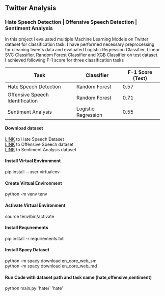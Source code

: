 ## Twitter Analysis
### Hate Speech Detection | Offensive Speech Detection | Sentiment Analysis
In this project I evaluated multiple Machine Learning Models on Twitter dataset for classification task. I have performed necessary preprocessing for cleaning tweets data and evaluated Logistic Regression Classifier, Linear SVC Classifier, Random Forest Classifier and XGB Classifier on test dataset. I achieved following F-1 score for three classification tasks

Task | Classifier | F-1 Score (Test) | 
--- | --- | --- | 
Hate Speech Detection | Random Forest | 0.57 | 
Offensive Speech Identification | Random Forest | 0.71 | 
Sentiment Analysis | Logistic Regression | 0.55 | 

#### Download dataset
[LINK](https://github.com/cardiffnlp/tweeteval/tree/main/datasets/hate) to Hate Speech Dataset <br />
[LINK](https://github.com/cardiffnlp/tweeteval/tree/main/datasets/offensive) to Offensive Speech dataset<br />
[LINK](https://github.com/cardiffnlp/tweeteval/tree/main/datasets/sentiment) to Sentiment Analysis dataset<br />

#### Install Virtual Environment
pip install --user virtualenv
#### Create Virtual Environment
python -m venv tenv
#### Activate Virtual Environment
source tenv/bin/activate
#### Install Requirements
pip install -r requirements.txt

#### Install Spacy Dataset
python -m spacy download en_core_web_sm<br />
python -m spacy download en_core_web_md

#### Run Code with dataset path and task name (hate,offensive,sentiment)
python main.py 'hate/' 'hate'
